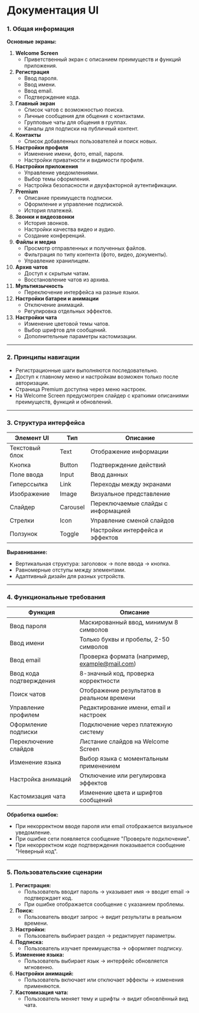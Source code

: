 # Документация UI

### 1. Общая информация

**Основные экраны:**

1. **Welcome Screen**
    - Приветственный экран с описанием преимуществ и функций приложения.
2. **Регистрация**
    - Ввод пароля.
    - Ввод имени.
    - Ввод email.
    - Подтверждение кода.
3. **Главный экран**
    - Список чатов с возможностью поиска.
    - Личные сообщения для общения с контактами.
    - Групповые чаты для общения в группах.
    - Каналы для подписки на публичный контент.
4. **Контакты**
    - Список добавленных пользователей и поиск новых.
5. **Настройки профиля**
    - Изменение имени, фото, email, пароля.
    - Настройки приватности и видимости профиля.
6. **Настройки приложения**
    - Управление уведомлениями.
    - Выбор темы оформления.
    - Настройка безопасности и двухфакторной аутентификации.
7. **Premium**
    - Описание преимуществ подписки.
    - Оформление и управление подпиской.
    - История платежей.
8. **Звонки и видеозвонки**
    - История звонков.
    - Настройки качества видео и аудио.
    - Создание конференций.
9. **Файлы и медиа**
    - Просмотр отправленных и полученных файлов.
    - Фильтрация по типу контента (фото, видео, документы).
    - Управление хранилищем.
10. **Архив чатов**
    - Доступ к скрытым чатам.
    - Восстановление чатов из архива.
11. **Мультиязычность**
    - Переключение интерфейса на разные языки.
12. **Настройки батареи и анимации**
    - Отключение анимаций.
    - Регулировка отдельных эффектов.
13. **Настройки чата**
    - Изменение цветовой темы чатов.
    - Выбор шрифтов для сообщений.
    - Дополнительные параметры кастомизации.

---

### 2. Принципы навигации

- Регистрационные шаги выполняются последовательно.
- Доступ к главному меню и настройкам возможен только после авторизации.
- Страница Premium доступна через меню настроек.
- На Welcome Screen предусмотрен слайдер с краткими описаниями преимуществ, функций и обновлений.

---

### 3. Структура интерфейса

| Элемент UI | Тип | Описание |
| --- | --- | --- |
| Текстовый блок | Text | Отображение информации |
| Кнопка | Button | Подтверждение действий |
| Поле ввода | Input | Ввод данных |
| Гиперссылка | Link | Переходы между экранами |
| Изображение | Image | Визуальное представление |
| Слайдер | Carousel | Переключаемые слайды с информацией |
| Стрелки | Icon | Управление сменой слайдов |
| Ползунок | Toggle | Настройки интерфейса и эффектов |

**Выравнивание:**

- Вертикальная структура: заголовок → поле ввода → кнопка.
- Равномерные отступы между элементами.
- Адаптивный дизайн для разных устройств.

---

### 4. Функциональные требования

| Функция | Описание |
| --- | --- |
| Ввод пароля | Маскированный ввод, минимум 8 символов |
| Ввод имени | Только буквы и пробелы, 2-50 символов |
| Ввод email | Проверка формата (например, [example@mail.com](mailto:example@mail.com)) |
| Ввод кода подтверждения | 8-значный код, проверка корректности |
| Поиск чатов | Отображение результатов в реальном времени |
| Управление профилем | Редактирование имени, email и настроек |
| Оформление подписки | Подключение через платежную систему |
| Переключение слайдов | Листание слайдов на Welcome Screen |
| Изменение языка | Выбор языка с моментальным применением |
| Настройка анимаций | Отключение или регулировка эффектов |
| Кастомизация чата | Изменение цвета и шрифтов сообщений |

**Обработка ошибок:**

- При некорректном вводе пароля или email отображается визуальное уведомление.
- При ошибке сети появляется сообщение "Проверьте подключение".
- При некорректном коде подтверждения показывается сообщение "Неверный код".

---

### 5. Пользовательские сценарии

1. **Регистрация:**
    - Пользователь вводит пароль → указывает имя → вводит email → подтверждает код.
    - При ошибке отображается сообщение с указанием проблемы.
2. **Поиск:**
    - Пользователь вводит запрос → видит результаты в реальном времени.
3. **Настройки:**
    - Пользователь выбирает раздел → редактирует параметры.
4. **Подписка:**
    - Пользователь изучает преимущества → оформляет подписку.
5. **Изменение языка:**
    - Пользователь выбирает язык → интерфейс обновляется мгновенно.
6. **Настройки анимаций:**
    - Пользователь включает или отключает эффекты → изменения применяются.
7. **Кастомизация чата:**
    - Пользователь меняет тему и шрифты → видит обновлённый вид чата.